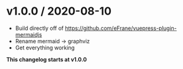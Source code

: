 
v1.0.0 / 2020-08-10
===================

  * Build directly off of https://github.com/eFrane/vuepress-plugin-mermaidjs
  * Rename mermaid -> graphviz
  * Get everything working

__This changelog starts at v1.0.0__

